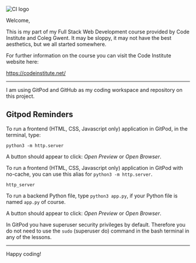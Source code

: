 ![CI logo](https://codeinstitute.s3.amazonaws.com/fullstack/ci_logo_small.png)

Welcome,

This is my part of my Full Stack Web Development course provided by Code Institute and Coleg Gwent. It may be sloppy, it may not have the best aesthetics, but we all started somewhere.

For further information on the course you can visit the Code Institute website here:

https://codeinstitute.net/

---

I am using GitPod and GitHub as my coding workspace and repository on this project.

## Gitpod Reminders

To run a frontend (HTML, CSS, Javascript only) application in GitPod, in the terminal, type:

`python3 -m http.server`

A button should appear to click: _Open Preview_ or _Open Browser_.

To run a frontend (HTML, CSS, Javascript only) application in GitPod with no-cache, you can use this alias for `python3 -m http.server`.

`http_server`

To run a backend Python file, type `python3 app.py`, if your Python file is named `app.py` of course.

A button should appear to click: _Open Preview_ or _Open Browser_.

In GitPod you have superuser security privileges by default. Therefore you do not need to use the `sudo` (superuser do) command in the bash terminal in any of the lessons.

---

Happy coding!
